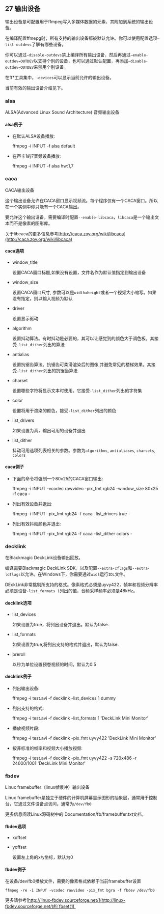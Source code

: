 ## 27 输出设备 ##
输出设备是可配置用于ffmpeg写入多媒体数据的元素，其附加到系统的输出设备。

在编译配置ffmepg时，所有支持的输出设备都被默认允许。你可以使用配置选项`–list-outdevs`了解有哪些设备。

你可以通过`–disable-outdevs`禁止编译所有输出设备，然后再通过`–enable-outdev=OUTDEV`以支持个别的设备，也可以通过默认配置，再添加`–disable-outdev=OUTDEV`来禁用个别设备。

在ff*工具集中，`-devices`可以显示当前允许的输出设备。

当前有效的输出设备介绍见下。

### alsa ###
ALSA(Advanced Linux Sound Architecture) 音频输出设备
#### alsa例子 ####
- 在默认ALSA设备播放:

    ffmpeg -i INPUT -f alsa default
- 在声卡1的7音频设备播放:

    ffmpeg -i INPUT -f alsa hw:1,7
### caca ###
CACA输出设备

这个输出设备允许在CACA窗口显示视频流。每个程序仅有一个CACA窗口。所以在一个实例中你只能有一个CACA输出。

要允许这个输出设备，需要编译时配置`--enable-libcaca`，`libcaca`是一个输出文本而不是像素的图形库。

关于libcaca的更多信息参考[http://caca.zoy.org/wiki/libcaca](http://caca.zoy.org/wiki/libcaca)

#### caca选项 ####
- window_title

    设置CACA窗口标题,如果没有设置，文件名作为默认值指定到输出设备
- window_size

    设置CACA窗口尺寸, 参数可以是`widthxheight`或者一个视频大小缩写。如果没有指定，则以输入视频为默认
- driver

    设置显示驱动
- algorithm

    设置抖动算法。有时抖动是必要的，其可以让感觉到的颜色大于调色板。其接受`-list_dither`列出的算法
- antialias

    设置抗锯齿算法。抗锯齿可柔滑渲染后的图像,并避免常见的楼梯效果。其接受`-list_dither`列出的抗锯齿算法
- charset

    设置哪些字符将显示文本时使用。它接受`-list_dither`列出的字符集
- color

    设置将用于渲染的颜色，接受`-list_dither`列出的颜色
- list_drivers

    如果设置为真，输出可用的设备并退出
- list_dither

    抖动可用选项列表相关的参数。参数为`algorithms`, `antialiases`, `charsets`, `colors`

#### caca例子 ####
- 下面的命令将强制一个80x25的CACA窗口输出:

    ffmpeg -i INPUT -vcodec rawvideo -pix_fmt rgb24 -window_size 80x25 -f caca -
- 列出有效设备并退出:

    ffmpeg -i INPUT -pix_fmt rgb24 -f caca -list_drivers true -
- 列出有效抖动颜色并退出:

    ffmpeg -i INPUT -pix_fmt rgb24 -f caca -list_dither colors -

### decklink ###
在Blackmagic DeckLink设备输出回放。

编译需要Blackmagic DeckLink SDK，以及配置`--extra-cflags`和`--extra-ldflags`以允许。在Windows下，你需要通过`widl`运行`IDL`文件。

DEckLink非常挑剔所支持的格式。像素格式必须是uyvy422，帧率和视频分辨率必须是设备`-list_formats 1`列出的值，音频采样频率必须是48kHz。

#### decklink选项 ####
- list_devices

    如果设置为true，将列出设备并退出。默认为false.
- list_formats

    如果设置为true,将列出支持的格式并退出，默认为false.
- preroll

    以秒为单位设置预卷视频的时间，默认为0.5
#### decklink例子 ####
- 列出输出设备:

    ffmpeg -i test.avi -f decklink -list_devices 1 dummy
- 列出支持的格式:

    ffmpeg -i test.avi -f decklink -list_formats 1 'DeckLink Mini Monitor'
- 播放视频片段:

    ffmpeg -i test.avi -f decklink -pix_fmt uyvy422 'DeckLink Mini Monitor'
- 按非标准的帧率和视频大小播放视频:

    ffmpeg -i test.avi -f decklink -pix_fmt uyvy422 -s 720x486 -r 24000/1001 'DeckLink Mini Monitor'

### fbdev ###
Linux framebuffer（linux帧缓冲）输出设备

Linux framebuffer是独立于硬件的计算机屏幕显示图形的抽象层，通常用于控制台，它通过文件设备点访问，通常为`/dev/fb0`

更多信息阅读Linux源码树中的 Documentation/fb/framebuffer.txt文档。
#### fbdev选项 ####
- xoffset
- yoffset

    设置左上角的x/y坐标，默认为0 

#### fbdev例子 ####
在设备/dev/fb0播放文件，需要的像素格式依赖于当前framebuffer设置

    ffmpeg -re -i INPUT -vcodec rawvideo -pix_fmt bgra -f fbdev /dev/fb0
更多请参考[http://linux-fbdev.sourceforge.net/](http://linux-fbdev.sourceforge.net/)的`fbset(1)`





 


